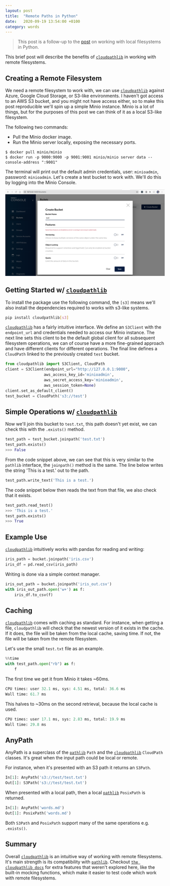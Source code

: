 ```yaml
---
layout: post
title:  "Remote Paths in Python"
date:   2020-09-19 13:54:00 +0100
category: words
---
```

[local]: (2020-09-06-local-paths-in-python.markdown)
[pathlib]: https://docs.python.org/3/library/pathlib.html

> This post is a follow-up to the [post](local) on working with local filesystems in Python.

This brief post will describe the benefits of [`cloudpathlib`](cloudpathlib) in working with remote filesystems.

## Creating a Remote Filesystem
We need a remote filesystem to work with, we can use [`cloudpathlib`](cloudpathlib) against Azure, Google Cloud Storage, 
or S3-like environments. I haven't got access to an AWS S3 bucket, and you might not have access either, so to make 
this post reproducible we'll spin up a simple Minio instance. Minio is a lot of things, but for the purposes of this 
post we can think of it as a local S3-like filesystem.

The following two commands:
* Pull the Minio docker image.
* Run the Minio server locally, exposing the necessary ports.
```
$ docker pull minio/minio
$ docker run -p 9000:9000 -p 9001:9001 minio/minio server data --console-address ":9001"  
```
The terminal will print out the default admin credentials, user: `minioadmin`, password: `minioadmin`.
Let's create a test bucket to work with. We'll do this by logging into the Minio Console.
 
 ![create-bucket](/../assets/images/minio-create-bucket.png)
 
## Getting Started w/ [`cloudpathlib`](cloudpathlib)
To install the package use the following command, the `[s3]` means we'll also install the dependencies required to works
 with s3-like systems. 

```bash
pip install cloudpathlib[s3]
```

[`cloudpathlib`](cloudpathlib) has a fairly intuitive interface. We define an `S3Client` with the `endpoint_url` and 
credentials needed to access our Minio instance. The next line sets this client to be the default global client for all 
subsequent filesystem operations, we can of course have a more fine-grained approach and have different clients for 
different operations. The final line defines a `CloudPath` linked to the previously created `test` bucket.
 ```python
from cloudpathlib import S3Client, CloudPath
client = S3Client(endpoint_url="http://127.0.0.1:9000",
                  aws_access_key_id='minioadmin',
                  aws_secret_access_key='minioadmin',
                  aws_session_token=None)
client.set_as_default_client()
test_bucket = CloudPath('s3://test')
```

## Simple Operations w/ [`cloudpathlib`](cloudpathlib)
Now we'll join this bucket to `test.txt`, this path doesn't yet exist, we can check this with the `.exists()` method.
```python
test_path = test_bucket.joinpath('test.txt')
test_path.exists()
>>> False
```

From the code snippet above, we can see that this is very similar to the `pathlib` interface, the `joinpath()` method is 
the same. The line below writes the string 'This is a test.' out to the path. 
```python
test_path.write_text('This is a test.')
```

The code snippet below then reads the text from that file, we also check that it exists.
```python
test_path.read_test()
>>> 'This is a test.'
test_path.exists()
>>> True
```

## Example Use
[`cloudpathlib`](cloudpathlib) intuitively works with pandas for reading and writing:

```python
iris_path = bucket.joinpath('iris.csv')
iris_df = pd.read_csv(iris_path)
```

Writing is done via a simple context manager.
```python
iris_out_path = bucket.joinpath('iris_out.csv')
with iris_out_path.open('w+') as f:
    iris_df.to_csv(f)
```

## Caching
[`cloudpathlib`](cloudpathlib) comes with caching as standard.
For instance, when getting a file, `cloudpathlib` will check that the newest version of it exists in the cache.
If it does, the file will be taken from the local cache, saving time. If not, the file will be taken from the remote 
filesystem.

Let's use the small `test.txt` file as an example.
```python
%%time
with test_path.open("rb") as f:
    f
```
The first time we get it from Minio it takes ~60ms.
```python    
CPU times: user 32.1 ms, sys: 4.51 ms, total: 36.6 ms
Wall time: 61.7 ms    
```

This halves to ~30ms on the second retrieval, because the local cache is used.
```python    
CPU times: user 17.1 ms, sys: 2.83 ms, total: 19.9 ms
Wall time: 29.8 ms    
```

## AnyPath
AnyPath is a superclass of the [`pathlib`](pathlib) `Path` and the [`cloudpathlib`](cloudpathlib) `CloudPath` classes.
It's great when the input path could be local or remote.

For instance, when it's presented with an S3 path it returns an `S3Path`.
```python
In[1]: AnyPath('s3://test/test.txt')
Out[1]: S3Path('s3://test/test.txt')
```

When presented with a local path, then a local [`pathlib`](pathlib) `PosixPath` is returned.
```python
In[1]: AnyPath('words.md')
Out[1]: PosixPath('words.md')
```

Both `S3Path` and `PosixPath` support many of the same operations e.g. `.exists()`.

## Summary
Overall [`cloudpathlib`](cloudpathlib) is an intuitive way of working with remote filesystems. It's main strength 
is its compatibility with [`pathlib`](pathlib). Checkout [`the cloudpathlib docs`](cloudpathlib) for extra features that 
weren't explored here, like the built-in mocking functions, which make it easier to test code which work with remote 
filesystems.